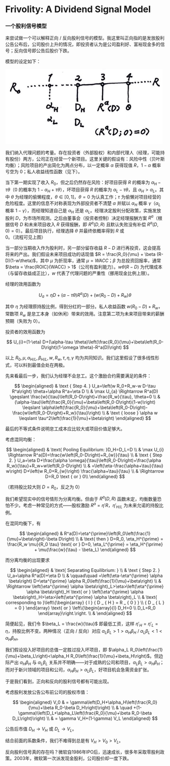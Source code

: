 # Frivolity: A Dividend Signal Model

### 一个股利信号模型

来尝试做一个可以解释正向 / 反向股利信号的模型。我这里叫正向指的是发放股利公告公布后，公司股价上升的情况，即投资者认为是公司盈利好、富裕现金多的信号；反向信号即公告后股价下跌。

模型的设定如下：

![](./graph/23.12.15.png)

我们纳入代理问题的考量。存在投资者（外部股权）和内部代理人（经理，可能持有股份）两方，公司正在经营一个新项目。这里关键的假设有：风险中性（贝叶斯均衡）；风险项目的产出简化为两点分布，以一定概率 $\alpha$ 获得现值 $R$，$1-\alpha$ 概率亏空为 $0$；私人收益线性函数（见下）。

当下第一期实现了收入 $R_0$，但之后仍然存在风险：好项目获得 $R$ 的概率为 $\alpha_H - \tau \theta$（$0$ 的概率为 $1-\alpha_H+ \tau \theta$），坏项目获得 $R$ 的概率为 $\alpha_L - \tau \theta$，且 $\alpha_H > \alpha_L$。其中 $\theta$ 为经理的偷懒程度，$\theta \in [0,1]$，$\theta = 0$ 为认真工作；$\tau$ 为偷懒对项目经营的危险程度。这里的信息不对称表现为外部投资者不清楚 $\alpha$ 并赋以 $\alpha_H$ 概率 $\gamma$（$\alpha_L$ 概率 $1-\gamma$），而经理知道自己是 $\alpha_H$ 还是 $\alpha_L$。经理决定股利分配政策，实施发放股利 $D$，为市场所观测。之后由董事会（投资者控制）决定经理报酬方案 $R^a$（根据信号 $D$ 和未来项目收入 $R$ 获得报酬，即 $R^a(D,R)$ 且默认失败没有补偿 $R^a(D,0) = 0$）。最后项目执行，经理选择 $\theta$ 并最终依概率得到 $R$ 或 $0$。（流程可见上图）

当一部分当期收入作为股利时，另一部分留存收益 $R-D$ 进行再投资，这会提高将来的产出。我们假设未来项目成功的话现值 $R = \frac{R_0}{\mu} + \beta (R-D)(1-w\theta)$，其中 $\mu$ 为折现率，通常 $\mu = WACC$；$\beta$ 为总投资回报率，通常 $\beta = \frac{ROIC}{WACC} > 1$（公司有盈利能力）。$w\theta (R-D)$ 为代理成本（与留存收益成正比），$w$ 代表了代理问题的严重性（挪用现金比例上限）。

经理的效用函数为 

$$
U_a=\eta D+(\alpha-\tau \theta) R^a(D)+ \left(w\left(R_0-D\right)+R_w\right) \theta
$$

其中 $\eta$ 为经理原持股比例，得到分红的一部分。私人收益函数 $w(R_0-D)+R_w$，常数项 $R_w$ 是怠工本身（如休闲）带来的效用。注意第二项为未来项目带来的薪酬预期（失败为 $0$）。

投资者的效用函数为

$$
U_{i}=(1-\eta) D+(\alpha-\tau \theta)\left(\frac{R_0}{\mu}+\beta\left(R_0-D\right)(1-\omega \theta)-R^a(D)\right)
$$

以上 $R_0, \mu, \alpha_{H/L}, \beta_{H/L}, w, R_w, \tau, \eta, \gamma$ 均为共同知识。我们这里假设了很多线性形式，可以料到最值会处在两极。

先来看最后一步，我们认为经理不会怠工。这个激励合约需要满足的条件：

$$
\begin{aligned}
& \text { Step 4. } U_a=\left(w R_0+R_w-w D-\tau R^a\right) \theta+\alpha R^a+\eta D \\
& \max U_{a} \Rightarrow R^a(D) \geqslant \frac{w}{\tau}\left(R_0-D\right)+\frac{R_w}{\tau}, \theta=0 \\
& (\alpha-\tau)\left(\frac{R_0}{\mu}+\beta\left(R_0-D\right)(1-w)\right) \leqslant \alpha\left(\frac{R_0}{\mu}+\beta\left(R_0-D\right)-\frac{w\left(R_0-D\right)+R_w}{\tau}\right) \\
& \text { loose } \alpha w \leqslant \tau^2\left(\frac{1}{\mu}+\beta\right)
\end{aligned}
$$

最后的不等式条件说明怠工成本应比较大或项目价值足够大。

考虑混同均衡：

$$
\begin{aligned}
& \text{ Pooling Equilibrium: }D_H=D_L=D \\
& \max U_{i} \Rightarrow R^a(D)=\frac{w\left(R_0-D\right)+R_{w}}{\tau} \\
& \text { Step 2. } U_a=\eta D+\frac{\alpha \omega}{\tau}\left(R_0-D\right)+\frac{\alpha R_w}{\tau}+R_w+w\left(R_0-D\right) \\
& =\left(\eta-\frac{\alpha+\tau}{\tau} w\right) D+\left(w R_0+R_{w}\right) \frac{\alpha+\tau}{\tau} \\
& \Rightarrow D=R_0 \text { or } 0\\
\end{aligned}
$$

（若持股比较大则 $D=R_0$，反之为 $0$）

我们希望现实中的信号情形为分离均衡。但由于 $R^a(D,R)$ 函数未定，均衡数量恐怕不少。考虑一种常见的方式——股权激励 $R^a = \eta' R$，$\eta'_{H/L}$ 为未来允诺的持股比例。

在混同均衡下，有

$$
\begin{aligned}
& R^a(D)=\eta^{\prime}\left(R_0\left(\frac{1}{\mu}+\beta\right)-\beta D\right) \\
& \text{ then } D=R_0, \eta_H^{\prime} = \frac{R_w \mu}{R_0 \tau} \text{ or }  D=0, \eta_L^{\prime} = \eta_H^{\prime} + \mu(\frac{w}{\tau} - \beta_L)
\end{aligned}
$$

而分离均衡的出现要求

$$
\begin{aligned}
& \text{ Separating Equilibrium: } \\
& \text { Step 2. } U_a=\alpha R^a(D)+\eta D \\
& \qquad\quad =\left(\eta-\eta^{\prime} \alpha \beta\right) D+\eta^{\prime} \alpha R_0\left(\frac{1}{\mu}+\beta\right) \\
& \Rightarrow \left(\eta^{\prime} \alpha \beta\right)_L>\eta>\left(\eta^{\prime} \alpha \beta\right)_H \text{ or } \left(\eta^{\prime} \alpha \beta\right)_H>\eta>\left(\eta^{\prime} \alpha \beta\right)_L \\
& \text{ corresponding to }\left\{\begin{array} { l } 
{ D _ { H } = R _ { 0 } } \\
{ D _ { L } = 0 }
\end{array} \text{ or } \left\{\begin{array}{l}
D_H=0 \\
D_L=R_0
\end{array}\right.\right. \\
&
\end{aligned}
$$

简便起见，我们令 $\beta_L = \frac{w}{\tau}$ 即最低工资，这样 $\eta'_H = \eta'_L = \eta$，持股比例不变。两种情况（正向 / 反向）对应 $\alpha_L \beta_L>1>\alpha_H \beta_H \ / \ \alpha_L \beta_L<1<\alpha_H \beta_H$。

我们假设投入好项目的总值一定胜过投入坏项目，即 $\alpha_L R_0\left(\frac{1}{\mu}+\beta_L\right)<\alpha_H R_0\left(\frac{1}{\mu}+\beta_H\right)$。但边际产出 $\alpha_H \beta_H$ 与 $\alpha_L \beta_L$ 关系并不明确——对于成熟的公司和项目，$\alpha_L \beta_L > \alpha_H \beta_H$；而对于新兴领域的项目和公司，$\alpha_H \beta_H > \alpha_L \beta_L$，好项目机会急需资金扩张。

于是我们看到，正向和反向的股利信号都有可能出现。

考虑股利发放公告公布前公司的股权市值：

$$
\begin{aligned}
V_0 & = \gamma\left(D_H+\alpha_H\left(\frac{R_0}{\mu}+\beta R_0-\beta D_H\right)\right) \\
& \quad +(1-\gamma)\left(D_L+\alpha_L\left(\frac{R_0}{\mu}+\beta R_0-\beta D_L\right)\right) \\
& = \gamma V_H+(1-\gamma) V_L
\end{aligned}
$$

公告后市值 $D_H \rightarrow V_H$ 或 $D_L \rightarrow V_L$。

结合前面的系数条件，我们不难得到总是有 $V_H > V_0 > V_L$。

反向股利信号真的存在吗？微软自1986年IPO后，迅速成长，很多年采取零股利政策。2003年，微软第一次派发现金股利，公司股价却一度下跌。
